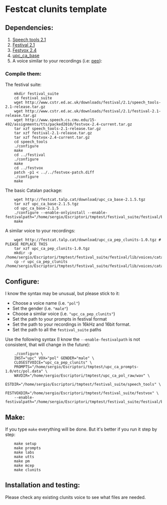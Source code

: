 # Festcat clunits template


## Dependencies:

1. [Speech tools 2.1](http://www.cstr.ed.ac.uk/downloads/festival/2.1/speech_tools-2.1-release.tar.gz)
2. [Festival 2.1](http://www.cstr.ed.ac.uk/downloads/festival/2.1/festival-2.1-release.tar.gz)
3. [Festvox 2.4](http://www.speech.cs.cmu.edu/15-492/assignments/tts/packed2010/festvox-2.4-current.tar.gz)
4. [upc_ca_base](http://festcat.talp.cat/download/upc_ca_base-2.1.5.tgz)
5. A voice similar to your recordings (i.e: [pep](http://festcat.talp.cat/download/upc_ca_pep_clunits-1.0.tgz)):

### Compile them:

The festival suite:

        mkdir festival_suite
        cd festival_suite
        wget http://www.cstr.ed.ac.uk/downloads/festival/2.1/speech_tools-2.1-release.tar.gz
        wget http://www.cstr.ed.ac.uk/downloads/festival/2.1/festival-2.1-release.tar.gz
        wget http://www.speech.cs.cmu.edu/15-492/assignments/tts/packed2010/festvox-2.4-current.tar.gz
        tar xzf speech_tools-2.1-release.tar.gz
        tar xzf festival-2.1-release.tar.gz
        tar xzf festvox-2.4-current.tar.gz
        cd speech_tools
        ./configure
        make
        cd ../festival
        ./configure
        make
        cd ../festvox
        patch -p1 < ../../festvox-patch.diff
        ./configure
        make

The basic Catalan package:

        wget http://festcat.talp.cat/download/upc_ca_base-2.1.5.tgz
        tar xzf upc_ca_base-2.1.5.tgz
        cd upc_ca_base-2.1.5
        ./configure --enable-onlyinstall --enable-festivalpath="/home/sergio/Escriptori/tmptest/festival_suite/festival/bin"
        make

A similar voice to your recordings:

        wget http://festcat.talp.cat/download/upc_ca_pep_clunits-1.0.tgz # PLEASE REPLACE THIS
        tar xzf upc_ca_pep_clunits-1.0.tgz
        mkdir -p /home/sergio/Escriptori/tmptest/festival_suite/festival/lib/voices/catalan
        cp -r upc_ca_pep_clunits /home/sergio/Escriptori/tmptest/festival_suite/festival/lib/voices/catalan/

## Configure:

I know the syntax may be unusual, but please stick to it:

  - Choose a voice name (i.e. `"pol"`)
  - Set the gender (i.e. `"male"`)
  - Choose a similar voice (i.e. `"upc_ca_pep_clunits"`)
  - Set the path to your prompts in festival format
  - Set the path to your recordings in 16kHz and 16bit format.
  - Set the path to all the `festival_suite` paths

Use the following syntax (I know the `--enable-festivalpath` is not consistent, that will change in the future):

        ./configure \
        INST="upc" VOX="pol" GENDER="male" \
        CLOSESTVOICE="upc_ca_pep_clunits" \
        PROMPTS="/home/sergio/Escriptori/tmptest/upc_ca_prompts-1.0/etc/pol.data" \
        WAVDIR="/home/sergio/Escriptori/tmptest/upc_ca_pol_raw/wav" \
        ESTDIR="/home/sergio/Escriptori/tmptest/festival_suite/speech_tools" \
        FESTVOXDIR="/home/sergio/Escriptori/tmptest/festival_suite/festvox" \
        --enable-festivalpath="/home/sergio/Escriptori/tmptest/festival_suite/festival/bin"


## Make:

If you type `make` everything will be done. But it's better if you run it step by step:

        make setup 
        make prompts
        make labs
        make utts
        make pm
        make mcep
        make clunits


## Installation and testing:

Please check any existing clunits voice to see what files are needed. 
